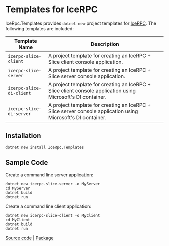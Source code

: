 # Templates for IceRPC

IceRpc.Templates provides `dotnet new` project templates for [IceRPC][icerpc]. The following templates are included:

| Template Name            | Description                                                                                                  |
|--------------------------|--------------------------------------------------------------------------------------------------------------|
| `icerpc-slice-client`    | A project template for creating an IceRPC + Slice client console application.                                |
| `icerpc-slice-server`    | A project template for creating an IceRPC + Slice server console application.                                |
| `icerpc-slice-di-client` | A project template for creating an IceRPC + Slice client console application using Microsoft's DI container. |
| `icerpc-slice-di-server` | A project template for creating an IceRPC + Slice server console application using Microsoft's DI container. |

## Installation

``` shell
dotnet new install IceRpc.Templates
```

## Sample Code

Create a command line server application:

``` shell
dotnet new icerpc-slice-server -o MyServer
cd MyServer
dotnet build
dotnet run
```

Create a command line client application:

``` shell
dotnet new icerpc-slice-client -o MyClient
cd MyClient
dotnet build
dotnet run
```

[Source code][source] | [Package][package]

[icerpc]: https://www.nuget.org/packages/IceRpc
[package]: https://www.nuget.org/packages/IceRpc.Templates
[source]: https://github.com/icerpc/icerpc-csharp/tree/main/src/IceRpc.Templates
